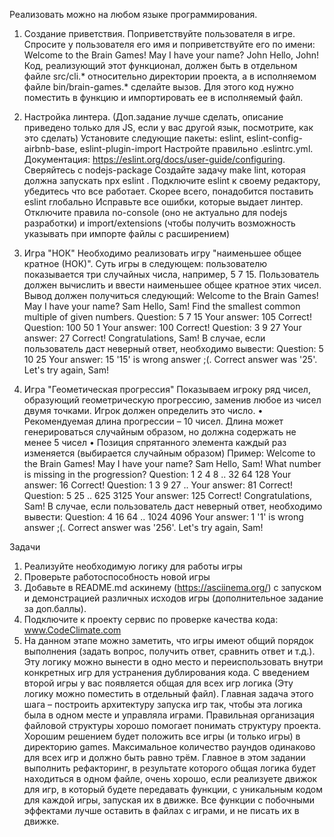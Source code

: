Реализовать можно на любом языке программирования.

1. Создание приветствия. Поприветствуйте пользователя в игре. Спросите у пользователя его имя и поприветствуйте его по имени: Welcome to the Brain Games! May I have your name? John Hello, John!
Код, реализующий этот функционал, должен быть в отдельном файле src/cli.* относительно директории проекта, а в исполняемом файле bin/brain-games.* сделайте вызов. Для этого код нужно поместить в функцию и импортировать ее в исполняемый файл.

2. Настройка линтера. (Доп.задание лучше сделать, описание приведено только для JS, если у вас другой язык, посмотрите, как это сделать)
Установите следующие пакеты: eslint, eslint-config-airbnb-base, eslint-plugin-import
Настройте правильно .eslintrc.yml. Документация: https://eslint.org/docs/user-guide/configuring. Сверяйтесь с nodejs-package
Создайте задачу make lint, которая должна запускать npx eslint .
Подключите eslint к своему редактору, убедитесь что все работает. Скорее всего, понадобится поставить eslint глобально
Исправьте все ошибки, которые выдает линтер. Отключите правила no-console (оно не актуально для nodejs разработки) и import/extensions (чтобы получить возможность указывать при импорте файлы с расширением)

4. Игра "НОК" Необходимо реализовать игру "наименьшее общее кратное (НОК)". Суть игры в следующем: пользователю показывается три случайных числа, например, 5 7 15. Пользователь должен вычислить и ввести наименьшее общее кратное этих чисел.
Вывод должен получиться следующий: 
Welcome to the Brain Games!
May I have your name? Sam
Hello, Sam!
Find the smallest common multiple of given numbers. 
Question: 5 7 15 
Your answer: 105 
Correct! 
Question: 100 50 1 
Your answer: 100 
Correct! 
Question: 3 9 27 
Your answer: 27 
Correct!
Congratulations, Sam! 
В случае, если пользователь даст неверный ответ, необходимо вывести: 
Question: 5 10 25
Your answer: 15 '15' is wrong answer ;(.
Correct answer was '25'.
Let's try again, Sam!

4. Игра "Геометическая прогрессия" Показываем игроку ряд чисел, образующий геометрическую прогрессию, заменив любое из чисел двумя точками. Игрок должен определить это число. • Рекомендуемая длина прогрессии – 10 чисел. Длина может генерироваться случайным образом, но должна содержать не менее 5 чисел • Позиция спрятанного элемента каждый раз изменяется (выбирается случайным образом)
Пример: 
Welcome to the Brain Games!
May I have your name?
Sam Hello, Sam!
What number is missing in the progression?
Question: 1 2 4 8 .. 32 64 128
Your answer: 16
Correct!
Question: 1 3 9 27 ..
Your answer: 81
Correct!
Question: 5 25 .. 625 3125
Your answer: 125
Correct!
Congratulations, Sam!
В случае, если пользователь даст неверный ответ, необходимо вывести:
Question: 4 16 64 .. 1024 4096
Your answer: 1 '1' is wrong answer ;(.
Correct answer was '256'.
Let's try again, Sam!

Задачи
1. Реализуйте необходимую логику для работы игры
2. Проверьте работоспособность новой игры
3. Добавьте в README.md аскинему (https://asciinema.org/) с запуском и демонстрацией различных исходов игры (дополнительное задание за доп.баллы).
4. Подключите к проекту сервис по проверке качества кода: www.CodeClimate.com
5. На данном этапе можно заметить, что игры имеют общий порядок выполнения (задать вопрос, получить ответ, сравнить ответ и т.д.). Эту логику можно вынести в одно место и переиспользовать внутри конкретных игр для устранения дублирования кода. С введением второй игры у вас появляется общая для всех игр логика (Эту логику можно поместить в отдельный файл). Главная задача этого шага – построить архитектуру запуска игр так, чтобы эта логика была в одном месте и управляла играми. Правильная организация файловой структуры хорошо помогает понимать структуру проекта. Хорошим решением будет положить все игры (и только игры) в директорию games. Максимальное количество раундов одинаково для всех игр и должно быть равно трём.
Главное в этом задании выполнить рефакторинг, в результате которого общая логика будет находиться в одном файле, очень хорошо, если реализуете движок для игр, в который будете передавать функции, с уникальным кодом для каждой игры, запуская их в движке. Все функции с побочными эффектами лучше оставить в файлах с играми, и не писать их в движке.

